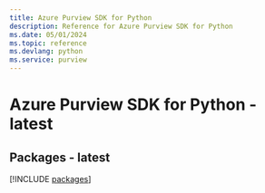 ```yaml
---
title: Azure Purview SDK for Python
description: Reference for Azure Purview SDK for Python
ms.date: 05/01/2024
ms.topic: reference
ms.devlang: python
ms.service: purview
---
```

# Azure Purview SDK for Python - latest
## Packages - latest
[!INCLUDE [packages](purview-index.md)]